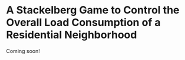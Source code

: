 # A Stackelberg Game to Control the Overall Load Consumption of a Residential Neighborhood

Coming soon!
